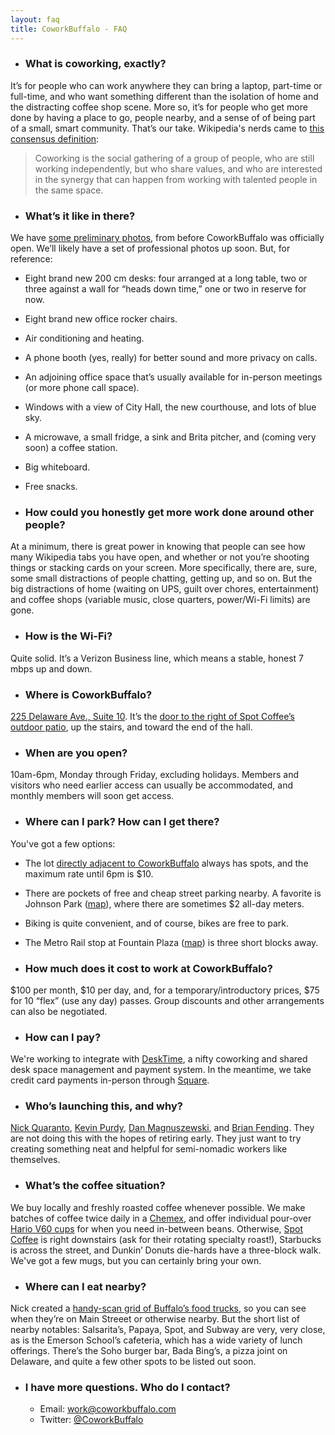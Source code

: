 ```yaml
---
layout: faq
title: CoworkBuffalo - FAQ
---
```


* ### What is coworking, exactly?
It’s for people who can work anywhere they can bring a laptop, part-time or full-time, and who want something different than the isolation of home and the distracting coffee shop scene. More so, it’s for people who get more done by having a place to go, people nearby, and a sense of of being part of a small, smart community.  That’s our take. Wikipedia's nerds came to [this consensus definition](http://en.wikipedia.org/wiki/Coworking):
> Coworking is the social gathering of a group of people, who are still working independently, but who share values, and who are interested in the synergy that can happen from working with talented people in the same space.

* ### What’s it like in there?
We have [some preliminary photos](https://www.dropbox.com/sh/uy0r6tkwvei8m7q/Mt8peC1p5U), from before CoworkBuffalo was officially open. We’ll likely have a set of professional photos up soon.  But, for reference:
  * Eight brand new 200 cm desks: four arranged at a long table, two or three against a wall for “heads down time,” one or two in reserve for now.
  * Eight brand new office rocker chairs.
  * Air conditioning and heating.
  * A phone booth (yes, really) for better sound and more privacy on calls.
  * An adjoining office space that’s usually available for in-person meetings (or more phone call space).
  * Windows with a view of City Hall, the new courthouse, and lots of blue sky. 
  * A microwave, a small fridge, a sink and Brita pitcher, and (coming very soon) a coffee station.
  * Big whiteboard.
  * Free snacks.

* ### How could you honestly get more work done around other people?
At a minimum, there is great power in knowing that people can see how many Wikipedia tabs you have open, and whether or not you’re shooting things or stacking cards on your screen. More specifically, there are, sure, some small distractions of people chatting, getting up, and so on. But the big distractions of home (waiting on UPS, guilt over chores, entertainment) and coffee shops (variable music, close quarters, power/Wi-Fi limits) are gone. 

* ### How is the Wi-Fi?
Quite solid. It’s a Verizon Business line, which means a stable, honest 7 mbps up and down.

* ### Where is CoworkBuffalo?
[225 Delaware Ave., Suite 10](http://maps.google.com/maps?q=225+delaware+ave+buffalo+ny&hl=en&sll=42.892308,-78.871676&sspn=0.004826,0.009645&hnear=225+Delaware+Ave,+Buffalo,+Erie,+New+York+14202&t=m&z=16). It’s the [door to the right of Spot Coffee’s outdoor patio](https://www.dropbox.com/s/thuubvywer1rnp6/Cowork_Buffalo_outer_door.jpg), up the stairs, and toward the end of the hall.

* ### When are you open?
10am-6pm, Monday through Friday, excluding holidays. Members and visitors who need earlier access can usually be accommodated, and monthly members will soon get access.

* ### Where can I park? How can I get there?
You've got a few options:
  * The lot [directly adjacent to CoworkBuffalo](https://www.dropbox.com/s/2h4rfi4gl5jz1fa/parking_picture.jpg) always has spots, and the maximum rate until 6pm is $10.
  * There are pockets of free and cheap street parking nearby. A favorite is Johnson Park ([map](https://maps.google.com/maps?q=johnson+park,+buffalo,+ny&ll=42.892819,-78.878703&spn=0.006013,0.013937&hnear=Johnson+Park,+Buffalo,+Erie,+New+York&t=m&z=17)), where there are sometimes $2 all-day meters.
  * Biking is quite convenient, and of course, bikes are free to park.
  * The Metro Rail stop at Fountain Plaza ([map](https://maps.google.com/maps?q=RAIL+at+Fountain+Plaza+Station&hl=en&hnear=RAIL+at+Fountain+Plaza+Station&t=m&z=16)) is three short blocks away.

* ### How much does it cost to work at CoworkBuffalo?
$100 per month, $10 per day, and, for a temporary/introductory prices, $75 for 10 “flex” (use any day) passes. Group discounts and other arrangements can also be negotiated.

* ### How can I pay?
We're working to integrate with [DeskTime](https://www.desktimeapp.com/), a nifty coworking and shared desk space management and payment system. In the meantime, we take credit card payments in-person through [Square](https://squareup.com/).

* ### Who’s launching this, and why?
[Nick Quaranto](http://twitter.com/qrush), [Kevin Purdy](http://twitter.com/kevinpurdy), [Dan Magnuszewski](http://twitter.com/magnachef), and [Brian Fending](http://twitter.com/fending). They are not doing this with the hopes of retiring early. They just want to try creating something neat and helpful for semi-nomadic workers like themselves. 

* ### What’s the coffee situation?
We buy locally and freshly roasted coffee whenever possible. We make batches of coffee twice daily in a [Chemex](http://www.chemexcoffeemaker.com/), and offer individual pour-over [Hario V60 cups](http://www.gimmecoffee.com/galleries/brewing_at_home_part_5_pour_ov/) for when you need in-between beans.
Otherwise, [Spot Coffee](http://www.spotcoffee.com/) is right downstairs (ask for their rotating specialty roast!), Starbucks is across the street, and Dunkin’ Donuts die-hards have a three-block walk. We've got a few mugs, but you can certainly bring your own. 

* ### Where can I eat nearby?
Nick created a [handy-scan grid of Buffalo’s food trucks](http://coworkbuffalo.com/food/), so you can see when they’re on Main Streeet or otherwise nearby.  But the short list of nearby notables: Salsarita’s, Papaya, Spot, and Subway are very, very close, as is the Emerson School’s cafeteria, which has a wide variety of lunch offerings. There’s the Soho burger bar, Bada Bing’s, a pizza joint on Delaware, and quite a few other spots to be listed out soon. 

* ### I have more questions. Who do I contact?
  * Email: [work@coworkbuffalo.com](mailto:work@coworkbuffalo.com)
  * Twitter: [@CoworkBuffalo](http://coworkbuffalo.com)

